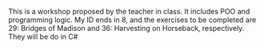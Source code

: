 This is a workshop proposed by the teacher in class. It includes POO and programming logic. My ID ends in 8, and the exercises to be completed are 29: Bridges of Madison and 36: Harvesting on Horseback, respectively. They will be do in C#
